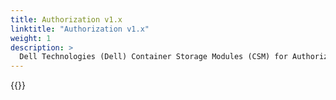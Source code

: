 ```yaml
---
title: Authorization v1.x
linktitle: "Authorization v1.x"
weight: 1
description: >
  Dell Technologies (Dell) Container Storage Modules (CSM) for Authorization Operator deployment
---  
```

{{<include file="content/docs/getting-started/installation/helm/modules/authorizationv1-x.md">}}
